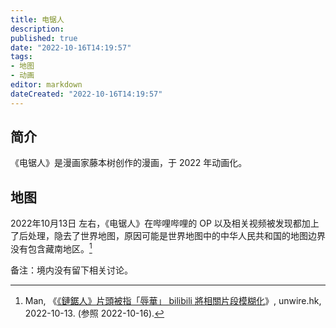 ```yaml
---
title: 电锯人
description:
published: true
date: "2022-10-16T14:19:57"
tags:
- 地图
- 动画
editor: markdown
dateCreated: "2022-10-16T14:19:57"
---
```


## 简介

《电锯人》是漫画家藤本树创作的漫画，于 2022 年动画化。

## 地图

2022年10月13日 左右，《电锯人》在哔哩哔哩的 OP 以及相关视频被发现都加上了后处理，隐去了世界地图，原因可能是世界地图中的中华人民共和国的地图边界没有包含藏南地区。[^cft]

[^cft]: Man, 《[《鏈鋸人》片頭被指「辱華」 bilibili 將相關片段模糊化](https://web.archive.org/web/20221014023951/https://unwire.hk/2022/10/13/chensoman/fun-tech/)》, unwire.hk, 2022-10-13. (参照 2022-10-16).

备注：境内没有留下相关讨论。
